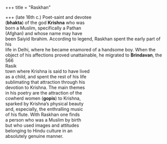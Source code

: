 +++
title = "Raskhan"

+++
(late 16th c.) Poet-saint and devotee  
(**bhakta**) of the god **Krishna** who was  
born a Muslim, specifically a Pathan  
(Afghan) and whose name may have  
been Saiyid Ibrahim. According to legend, Raskhan spent the early part of his  
life in Delhi, where he became enamored of a handsome boy. When the  
object of his affections proved unattainable, he migrated to **Brindavan**, the  
566  
Rasik  
town where Krishna is said to have lived  
as a child, and spent the rest of his life  
sublimating that attraction through his  
devotion to Krishna. The main themes  
in his poetry are the attraction of the  
cowherd women (**gopis**) to Krishna,  
sparked by Krishna’s physical beauty  
and, especially, the enthralling music  
of his flute. With Raskhan one finds  
a person who was a Muslim by birth  
but who used images and attitudes  
belonging to Hindu culture in an  
absolutely genuine manner.